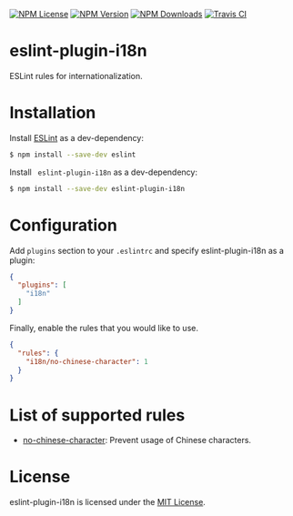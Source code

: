 [![NPM License][npm-license-image]][npm-license-url]
[![NPM Version][npm-version-image]][npm-version-url]
[![NPM Downloads][npm-downloads-image]][npm-downloads-url]
[![Travis CI][travis-image]][travis-url]

[npm-license-image]: https://img.shields.io/npm/l/eslint-plugin-i18n.svg
[npm-license-url]: https://www.npmjs.com/package/eslint-plugin-i18n
[npm-version-image]: https://img.shields.io/npm/v/eslint-plugin-i18n.svg
[npm-version-url]: https://www.npmjs.com/package/eslint-plugin-i18n
[npm-downloads-image]: https://img.shields.io/npm/dt/eslint-plugin-i18n.svg
[npm-downloads-url]: https://www.npmjs.com/package/eslint-plugin-i18n
[travis-image]: https://img.shields.io/travis/chejen/eslint-plugin-i18n.svg
[travis-url]: https://travis-ci.org/chejen/eslint-plugin-i18n


eslint-plugin-i18n
===================

ESLint rules for internationalization.

# Installation

Install [ESLint](https://www.github.com/eslint/eslint) as a dev-dependency:

```sh
$ npm install --save-dev eslint
```

Install ` eslint-plugin-i18n` as a dev-dependency:

```sh
$ npm install --save-dev eslint-plugin-i18n
```

# Configuration

Add `plugins` section to your `.eslintrc` and specify eslint-plugin-i18n as a plugin:

```json
{
  "plugins": [
    "i18n"
  ]
}
```

Finally, enable the rules that you would like to use.

```json
{
  "rules": {
    "i18n/no-chinese-character": 1
  }
}
```


# List of supported rules

* [no-chinese-character](docs/rules/no-chinese-character.md): Prevent usage of Chinese characters.


# License

eslint-plugin-i18n is licensed under the [MIT License](http://www.opensource.org/licenses/mit-license.php).
